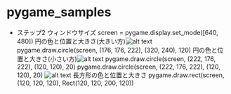 # pygame_samples
 - ステップ2
ウィンドウサイズ
screen = pygame.display.set_mode([640, 480])
円の色と位置と大きさ(大きい方)![alt text]({14588630-5BF3-473C-8E8F-B863C601E9E2}.png)
pygame.draw.circle(screen, (176, 176, 222), (320, 240), 120)
円の色と位置と大きさ(小さい方)![alt text]({7312F7AD-FD66-4E10-993A-871E471086C4}.png)
pygame.draw.circle(screen, (222, 176, 222), (120, 120), 20)
pygame.draw.circle(screen, (222, 176, 222), (120, 120), 20)
![alt text]({46636B95-25B5-431A-AA03-A88BB4894132}.png)
長方形の色と位置と大きさ
pygame.draw.rect(screen, (120, 120, 120), Rect(120, 120, 200, 120))